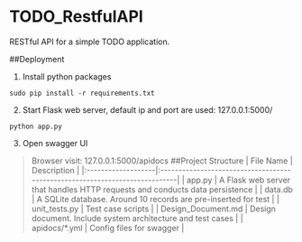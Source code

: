 # TODO_RestfulAPI
RESTful API for a simple TODO application.

##Deployment
1. Install python packages
```shell
sudo pip install -r requirements.txt
```
2. Start Flask web server, default ip and port are used: 127.0.0.1:5000/
```shell
python app.py
```
3. Open swagger UI
>Browser visit: 127.0.0.1:5000/apidocs
##Project Structure
| File Name          | Description                                                                 |
|:-------------------|:----------------------------------------------------------------------------|
| app.py             | A Flask web server that handles HTTP requests and conducts data persistence |
| data.db            | A SQLite database. Around 10 records are pre-inserted for test              |
| unit_tests.py      | Test case scripts                                                           |
| Design_Document.md | Design document. Include system architecture and test cases                 |
| apidocs/*.yml      | Config files for swagger                                                    |
